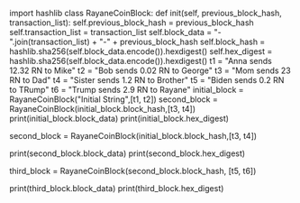 import hashlib class RayaneCoinBlock: def init(self, previous_block_hash, transaction_list): self.previous_block_hash = previous_block_hash self.transaction_list = transaction_list self.block_data = "-".join(transaction_list) + "-" + previous_block_hash self.block_hash = hashlib.sha256(self.block_data.encode()).hexdigest() self.hex_digest = hashlib.sha256(self.block_data.encode()).hexdigest() t1 = "Anna sends 12.32 RN to Mike" t2 = "Bob sends 0.02 RN to George" t3 = "Mom sends 23 RN to Dad" t4 = "Sister sends 1.2 RN to Brother" t5 = "Biden sends 0.2 RN to TRump" t6 = "Trump sends 2.9 RN to Rayane" initial_block = RayaneCoinBlock("Initial String",[t1, t2]) second_block = RayaneCoinBlock(initial_block.block_hash,[t3, t4]) print(initial_block.block_data) print(initial_block.hex_digest)

second_block = RayaneCoinBlock(initial_block.block_hash,[t3, t4])

print(second_block.block_data) print(second_block.hex_digest)

third_block = RayaneCoinBlock(second_block.block_hash, [t5, t6])

print(third_block.block_data) print(third_block.hex_digest)
